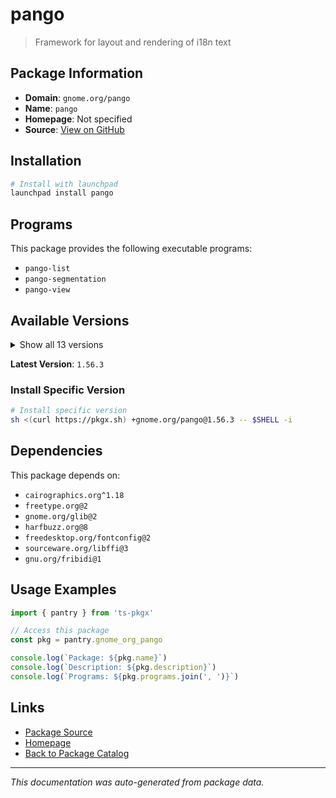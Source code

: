 # pango

> Framework for layout and rendering of i18n text

## Package Information

- **Domain**: `gnome.org/pango`
- **Name**: `pango`
- **Homepage**: Not specified
- **Source**: [View on GitHub](https://github.com/pkgxdev/pantry/tree/main/projects/gnome.org/pango/package.yml)

## Installation

```bash
# Install with launchpad
launchpad install pango
```

## Programs

This package provides the following executable programs:

- `pango-list`
- `pango-segmentation`
- `pango-view`

## Available Versions

<details>
<summary>Show all 13 versions</summary>

- `1.56.3`, `1.56.2`, `1.56.1`, `1.56.0`, `1.55.5`
- `1.55.0`, `1.54.0`, `1.52.2`, `1.52.1`, `1.52.0`
- `1.51.2`, `1.50.14`, `1.50.9`

</details>

**Latest Version**: `1.56.3`

### Install Specific Version

```bash
# Install specific version
sh <(curl https://pkgx.sh) +gnome.org/pango@1.56.3 -- $SHELL -i
```

## Dependencies

This package depends on:

- `cairographics.org^1.18`
- `freetype.org@2`
- `gnome.org/glib@2`
- `harfbuzz.org@8`
- `freedesktop.org/fontconfig@2`
- `sourceware.org/libffi@3`
- `gnu.org/fribidi@1`

## Usage Examples

```typescript
import { pantry } from 'ts-pkgx'

// Access this package
const pkg = pantry.gnome_org_pango

console.log(`Package: ${pkg.name}`)
console.log(`Description: ${pkg.description}`)
console.log(`Programs: ${pkg.programs.join(', ')}`)
```

## Links

- [Package Source](https://github.com/pkgxdev/pantry/tree/main/projects/gnome.org/pango/package.yml)
- [Homepage](#)
- [Back to Package Catalog](../package-catalog.md)

---

*This documentation was auto-generated from package data.*

